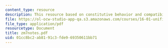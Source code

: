 ```yaml
---
content_type: resource
description: This resource based on constitutive behavior and compatibility.
file: https://ol-ocw-studio-app-qa.s3.amazonaws.com/courses/16-01-unified-engineering-i-ii-iii-iv-fall-2005-spring-2006/01cc8bc2ab8191c3fde969350611bb71_zm7notes.pdf
file_type: application/pdf
resourcetype: Document
title: zm7notes.pdf
uid: 01cc8bc2-ab81-91c3-fde9-69350611bb71
---
```

